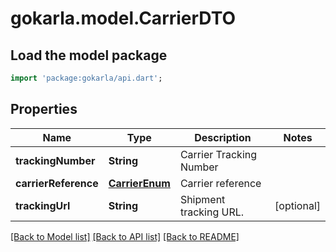 # gokarla.model.CarrierDTO

## Load the model package
```dart
import 'package:gokarla/api.dart';
```

## Properties
Name | Type | Description | Notes
------------ | ------------- | ------------- | -------------
**trackingNumber** | **String** | Carrier Tracking Number | 
**carrierReference** | [**CarrierEnum**](CarrierEnum.md) | Carrier reference | 
**trackingUrl** | **String** | Shipment tracking URL. | [optional] 

[[Back to Model list]](../README.md#documentation-for-models) [[Back to API list]](../README.md#documentation-for-api-endpoints) [[Back to README]](../README.md)


